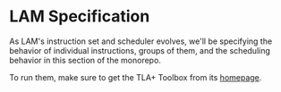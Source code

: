 # LAM Specification

As LAM's instruction set and scheduler evolves, we'll be specifying the
behavior of individual instructions, groups of them, and the scheduling
behavior in this section of the monorepo.

To run them, make sure to get the TLA+ Toolbox from its
[homepage](http://lamport.azurewebsites.net/tla/tla.html).
